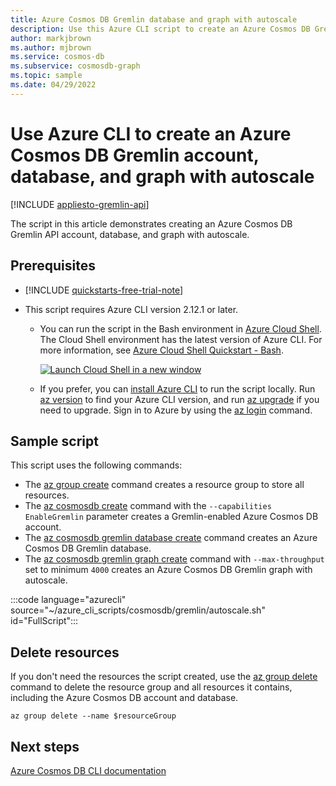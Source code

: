 ```yaml
---
title: Azure Cosmos DB Gremlin database and graph with autoscale
description: Use this Azure CLI script to create an Azure Cosmos DB Gremlin API account, database, and graph with autoscale.
author: markjbrown
ms.author: mjbrown
ms.service: cosmos-db
ms.subservice: cosmosdb-graph
ms.topic: sample
ms.date: 04/29/2022
---
```


# Use Azure CLI to create an Azure Cosmos DB Gremlin account, database, and graph with autoscale

[!INCLUDE [appliesto-gremlin-api](../../../includes/appliesto-gremlin-api.md)]

The script in this article demonstrates creating an Azure Cosmos DB Gremlin API account, database, and graph with autoscale.

## Prerequisites

- [!INCLUDE [quickstarts-free-trial-note](../../../../../includes/quickstarts-free-trial-note.md)]

- This script requires Azure CLI version 2.12.1 or later.

  - You can run the script in the Bash environment in [Azure Cloud Shell](../articles/cloud-shell/quickstart.md). The Cloud Shell environment has the latest version of Azure CLI. For more information, see [Azure Cloud Shell Quickstart - Bash](../articles/cloud-shell/quickstart.md).

    [![Launch Cloud Shell in a new window](media/cloud-shell-try-it/hdi-launch-cloud-shell.png)](https://shell.azure.com)

  - If you prefer, you can [install Azure CLI](/cli/azure/install-azure-cli) to run the script locally. Run [az version](/cli/azure/reference-index?#az-version) to find your Azure CLI version, and run [az upgrade](/cli/azure/reference-index?#az-upgrade) if you need to upgrade. Sign in to Azure by using the [az login](/cli/azure/reference-index#az-login) command.

## Sample script

This script uses the following commands:

- The [az group create](/cli/azure/group#az-group-create) command creates a resource group to store all resources.
- The [az cosmosdb create](/cli/azure/cosmosdb#az-cosmosdb-create) command with the `--capabilities EnableGremlin` parameter creates a Gremlin-enabled Azure Cosmos DB account.
- The [az cosmosdb gremlin database create](/cli/azure/cosmosdb/gremlin/database#az-cosmosdb-gremlin-database-create) command creates an Azure Cosmos DB Gremlin database.
- The [az cosmosdb gremlin graph create](/cli/azure/cosmosdb/gremlin/graph#az-cosmosdb-gremlin-graph-create) command with `--max-throughput` set to minimum `4000` creates an Azure Cosmos DB Gremlin graph with autoscale.

:::code language="azurecli" source="~/azure_cli_scripts/cosmosdb/gremlin/autoscale.sh" id="FullScript":::

## Delete resources

If you don't need the resources the script created, use the [az group delete](/cli/azure/group#az-group-delete) command to delete the resource group and all resources it contains, including the Azure Cosmos DB account and database.

```azurecli
az group delete --name $resourceGroup
```

## Next steps

[Azure Cosmos DB CLI documentation](/cli/azure/cosmosdb)

